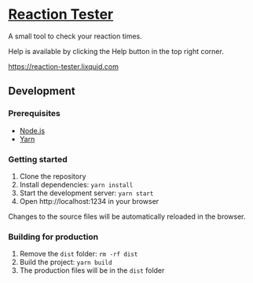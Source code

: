 # [Reaction Tester](https://reaction-tester.lixquid.com)

A small tool to check your reaction times.

Help is available by clicking the Help button in the top right corner.

https://reaction-tester.lixquid.com

## Development

### Prerequisites

- [Node.js](https://nodejs.org/en/)
- [Yarn](https://yarnpkg.com/en/)

### Getting started

1. Clone the repository
2. Install dependencies: `yarn install`
3. Start the development server: `yarn start`
4. Open http://localhost:1234 in your browser

Changes to the source files will be automatically reloaded in the browser.

### Building for production

1. Remove the `dist` folder: `rm -rf dist`
2. Build the project: `yarn build`
3. The production files will be in the `dist` folder
